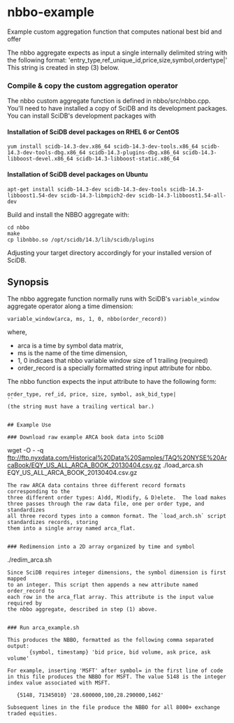 nbbo-example
============

Example custom aggregation function that computes national best bid and offer

The nbbo aggregate expects as input a single internally delimited string with the following format:
       'entry_type,ref_unique_id,price,size,symbol,ordertype|'
This string is created in step (3) below.

### Compile & copy the custom aggregation operator

The nbbo custom aggregate function is defined in nbbo/src/nbbo.cpp. You'll need to have installed
a copy of SciDB and its development packages. You can install SciDB's development packages with

#### Installation of SciDB devel packages on RHEL 6 or CentOS
```
yum install scidb-14.3-dev.x86_64 scidb-14.3-dev-tools.x86_64 scidb-14.3-dev-tools-dbg.x86_64 scidb-14.3-plugins-dbg.x86_64 scidb-14.3-libboost-devel.x86_64 scidb-14.3-libboost-static.x86_64
```
#### Installation of SciDB devel packages on Ubuntu
```
apt-get install scidb-14.3-dev scidb-14.3-dev-tools scidb-14.3-libboost1.54-dev scidb-14.3-libmpich2-dev scidb-14.3-libboost1.54-all-dev
```

Build and install the NBBO aggregate with:
```
cd nbbo
make
cp libnbbo.so /opt/scidb/14.3/lib/scidb/plugins
```
Adjusting your target directory accordingly for your installed version of SciDB.


## Synopsis

The nbbo aggregate function normally runs with SciDB's `variable_window` aggregate operator along a time dimension:

```
variable_window(arca, ms, 1, 0, nbbo(order_record))
```

where,

* arca  is a time by symbol data matrix,
* ms    is the name of the time dimension,
* 1, 0  indicaes that nbbo variable window size of 1 trailing (required)
* order_record is a specially formatted string input attribute for nbbo.

The nbbo function expects the input attribute to have the following form:
```
order_type, ref_id, price, size, symbol, ask_bid_type|
``
(the string must have a trailing vertical bar.)


## Example Use

### Download raw example ARCA book data into SciDB
```
wget -O - -q ftp://ftp.nyxdata.com/Historical%20Data%20Samples/TAQ%20NYSE%20ArcaBook/EQY_US_ALL_ARCA_BOOK_20130404.csv.gz
./load_arca.sh EQY_US_ALL_ARCA_BOOK_20130404.csv.gz
```
The raw ARCA data contains three different record formats corresponding to the
three different order types: A)dd, M)odify, & D)elete.  The load makes
three passes through the raw data file, one per order type, and standardizes
all three record types into a common format. The `load_arch.sh` script standardizes records, storing
them into a single array named arca_flat.


### Redimension into a 2D array organized by time and symbol
```
./redim_arca.sh
```
Since SciDB requires integer dimensions, the symbol dimension is first mapped
to an integer. This script then appends a new attribute named order_record to
each row in the arca_flat array. This attribute is the input value required by
the nbbo aggregate, described in step (1) above. 


### Run arca_example.sh

This produces the NBBO, formatted as the following comma separated output: 
       {symbol, timestamp} 'bid price, bid volume, ask price, ask volume'

For example, inserting 'MSFT' after symbol= in the first line of code in this file produces the NBBO for MSFT. The value 5148 is the integer index value associated with MSFT.
```
       {5148, 71345010} '28.600000,100,28.290000,1462'
```
Subsequent lines in the file produce the NBBO for all 8000+ exchange traded equities.
